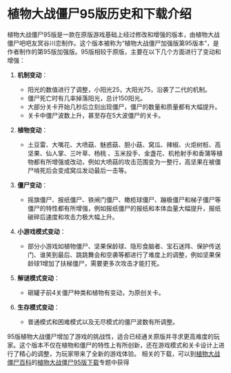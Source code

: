 # 植物大战僵尸95版历史和下载介绍
植物大战僵尸95版是一款在原版游戏基础上经过修改和增强的版本，由植物大战僵尸吧吧友冥谷川恋制作。这个版本被称为“植物大战僵尸加强版第95版本”，是作者制作的第95版加强版。95版相较于原版，主要在以下几个方面进行了变动和增强：

1. **机制变动**：
   - 阳光的数值进行了调整，小阳光25，大阳光75，沿袭了二代的机制。
   - 僵尸死亡时有几率掉落阳光，总计150阳光。
   - 大部分关卡开始几秒后立刻出现僵尸，僵尸的数量和质量都有大幅提升。
   - 关卡中僵尸波数上升，甚至存在5大波僵尸的关卡。

2. **植物变动**：
   - 土豆雷、大嘴花、大喷菇、魅惑菇、胆小菇、窝瓜、辣椒、火炬树桩、高坚果、仙人掌、三叶草、杨桃 、玉米投手、金盏花、机枪射手和香蒲等植物都有所增强或改动，例如大喷菇的攻击范围变为一整行，高坚果在被僵尸啃死后会变成窝瓜发动最后一击等。

3. **僵尸变动**：
   - 摇旗僵尸、报纸僵尸、铁闸门僵尸、橄榄球僵尸、蹦极僵尸和梯子僵尸等僵尸的特性都有所增强，例如报纸僵尸的报纸和本体血量大幅提升，报纸破碎后速度和攻击力极大幅上升。

4. **小游戏模式变动**：
   - 部分小游戏如植物僵尸、坚果保龄球、隐形食脑者、宝石迷阵、保护传送门、谁笑到最后、跳跳舞会和空袭等都进行了难度上的调整，例如坚果保龄球1增加了扶梯僵尸，需要更多次攻击才能打死。

5. **解谜模式变动**：
   - 砸罐子前4关僵尸种类和植物有变动，为原创关卡。

6. **生存模式变动**：
   - 普通模式和困难模式以及无尽模式的僵尸波数有所调整。

95版植物大战僵尸增加了游戏的挑战性，适合已经通关原版并寻求更高难度的玩家。这个版本不仅在植物和僵尸的特性上有所创新，还在游戏模式和关卡设计上进行了精心的调整，为玩家带来了全新的游戏体验。
相关的下载，可以到[植物大战僵尸百科](https://pvzbaike.com)的[植物大战僵尸95版下载](https://pvzbaike.com/pvz95_version)专题中获得
